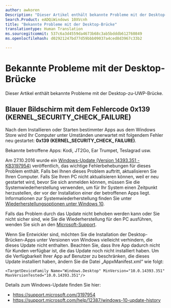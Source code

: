```yaml
---
author: awkoren
Description: "Dieser Artikel enthält bekannte Probleme mit der Desktop-zu-UWP-Brücke."
Search.Product: eADQiWindows 10XVcnh
title: "Bekannte Probleme mit der Desktop-Brücke"
translationtype: Human Translation
ms.sourcegitcommit: 537c6a3d4559da4673b68c3ab5bdddb612760849
ms.openlocfilehash: d02921247bd77d59bbb09037a4ced8d3967c33b2

---
```

# Bekannte Probleme mit der Desktop-Brücke

Dieser Artikel enthält bekannte Probleme mit der Desktop-zu-UWP-Brücke.

## Blauer Bildschirm mit dem Fehlercode 0x139 (KERNEL_SECURITY_CHECK_FAILURE)

Nach dem Installieren oder Starten bestimmter Apps aus dem Windows Store wird Ihr Computer unter Umständen unerwartet mit folgendem Fehler neu gestartet: **0x139 (KERNEL\_SECURITY\_CHECK\_ FAILURE)**.

Bekannte betroffene Apps: Kodi, JT2Go, Ear Trumpet, Teslagrad usw.

Am 27.10.2016 wurde ein [Windows-Update (Version 14393.351 - KB3197954)](https://support.microsoft.com/kb/3197954) veröffentlich, das wichtige Fehlerbehebungen für dieses Problem enthält. Falls bei Ihnen dieses Problem auftritt, aktualisieren Sie Ihren Computer. Falls Sie Ihren PC nicht aktualisieren können, weil er neu gestartet wird, bevor Sie sich anmelden können, müssen Sie die Systemwiederherstellung verwenden, um für Ihr System einen Zeitpunkt herzustellen, der vor der Installation einer der betroffenen Apps liegt. Informationen zur Systemwiederherstellung finden Sie unter [Wiederherstellungsoptionen unter Windows 10](https://support.microsoft.com/en-us/help/12415/windows-10-recovery-options). 

Falls das Problem durch das Update nicht behoben werden kann oder Sie nicht sicher sind, wie Sie die Wiederherstellung für den PC ausführen, wenden Sie sich an den [Microsoft-Support](https://support.microsoft.com/contactus/). 

Wenn Sie Entwickler sind, möchten Sie die Installation der Desktop-Brücken-Apps unter Versionen von Windows vielleicht verhindern, die dieses Update nicht enthalten. Beachten Sie, dass Ihre App dadurch nicht für Kunden verfügbar ist, die das Update noch nicht installiert haben. Um die Verfügbarkeit Ihrer App auf Benutzer zu beschränken, die dieses Update installiert haben, ändern Sie die Datei „AppxManifest.xml“ wie folgt:

```<TargetDeviceFamily Name="Windows.Desktop" MinVersion="10.0.14393.351" MaxVersionTested="10.0.14393.351"/>```

Details zum Windows-Update finden Sie hier: 
* https://support.microsoft.com/3197954
* https://support.microsoft.com/help/12387/windows-10-update-history


<!--HONumber=Nov16_HO1-->


